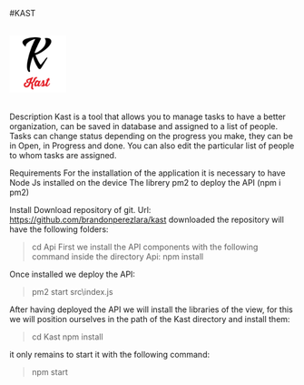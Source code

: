 
#KAST

<br>
<div>
    <img height="100" src="https://github.com/brandonperezlara/kast/blob/master/Kast/public/logo.png" >
</div>
<br>

Description
Kast is a tool that allows you to manage tasks to have a better organization, can be saved in database and assigned to a list of people. Tasks can change status depending on the progress you make, they can be in Open, in Progress and done.
You can also edit the particular list of people to whom tasks are assigned.

Requirements
For the installation of the application it is necessary to have Node Js installed on the device
The librery pm2 to deploy the API (npm i pm2)

Install
Download repository of git.
Url: https://github.com/brandonperezlara/kast
downloaded the repository will have the following folders:

>cd Api
First we install the API components with the following command inside the directory Api:
>npm install

Once installed we deploy the API:
>pm2 start src\index.js

After having deployed the API we will install the libraries of the view, for this we will position ourselves in the path of the Kast directory and install them:
>cd Kast
>npm install

it only remains to start it with the following command:
>npm start
